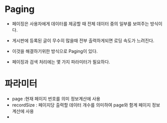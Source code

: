# Paging


-  페이징은 사용자에게 데이터를 제공할 때 전체 데이터 중의 일부를 보여주는 방식이다.
- 게시판에 등록된 글이 무수히 많을때 전부 출력하게되면 로딩 속도가 느려진다. 
- 이것을 해결하기위한 방식으로 Paging이 있다.


- 페이징과 검색 처리에는 몇 가지 파라미터가 필요하다. 

# 파라미터 
- page :현재 페이지 번호를 의미 정보계산에 사용
- recordSize : 페이지당 출력할 데이터 개수를 의미하여 page와 함계 페이지 정보 계산에 사용
- 